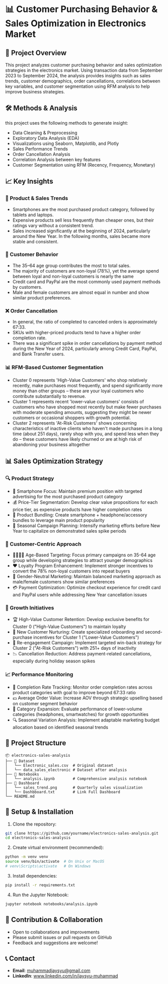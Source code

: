 # 📊 Customer Purchasing Behavior & Sales Optimization in Electronics Market

## 📌 Project Overview
This project analyzes customer purchasing behavior and sales optimization strategies in the electronics market. Using transaction data from September 2023 to September 2024, the analysis provides insights such as sales trends, customer demographics, order cancellations, correlations between key variables, and customer segmentation using RFM analysis to help improve business strategies.

## 🛠️ Methods & Analysis
this project uses the following methods to generate insight:
- Data Cleaning & Preprocessing
- Exploratory Data Analysis (EDA)
- Visualizations using Seaborn, Matplotlib, and Plotly
- Sales Performance Trends
- Order Cancellation Analysis
- Correlation Analysis between key features
- Customer Segmentation using RFM (Recency, Frequency, Monetary)

 ## 📈 Key Insights
 ### 🛒 Product & Sales Trends
 -  Smartphones are the most purchased product category, followed by tablets and laptops.
 -  Expensive products sell less frequently than cheaper ones, but their ratings vary without a consistent trend.
 -  Sales increased significantly at the beginning of 2024, particularly around the New Year. In the following months, sales became more stable and consistent.

### 👥 Customer Behavior
- The 35–64 age group contributes the most to total sales.
- The majority of customers are non-loyal (78%), yet the average spend between loyal and non-loyal customers is nearly the same
- Credit card and PayPal are the most commonly used payment methods by customers.
- Male and female customers are almost equal in number and show similar product preferences.

### ❌ Order Cancellation
- In general, the ratio of completed to canceled orders is approximately 67:33.
- SKUs with higher-priced products tend to have a higher order completion rate.
- There was a significant spike in order cancellations by payment method during the New Year of 2024, particularly among Credit Card, PayPal, and Bank Transfer users.

### 📊 RFM-Based Customer Segmentation
- Cluster 0 represents 'High-Value Customers' who shop relatively recently, make purchases most frequently, and spend significantly more money than other groups – these are your loyal customers who contribute substantially to revenue.
- Cluster 1 represents recent 'lower-value customers' consists of customers who have shopped most recently but make fewer purchases with moderate spending amounts, suggesting they might be newer customers or occasional shoppers with growth potential.
- Cluster 2 represents 'At-Risk Customers' shows concerning characteristics of inactive clients who haven't made purchases in a long time (about 251 days), rarely shop with you, and spend less when they do – these customers have likely churned or are at high risk of abandoning your business altogether

## 📊 Sales Optimization Strategy

### 🔍 Product Strategy
- 📱 Smartphone Focus: Maintain premium position with targeted advertising for the most purchased product category
- 💰 Price-Tier Segmentation: Develop clear value propositions for each price tier, as expensive products have higher completion rates
- 🔄 Product Bundling: Create smartphone + headphone/accessory bundles to leverage main product popularity
- 🎯 Seasonal Campaign Planning: Intensify marketing efforts before New Year to capitalize on demonstrated sales spike periods
 
### 👥 Customer-Centric Approach
- 👨‍👩‍👧‍👦 Age-Based Targeting: Focus primary campaigns on 35-64 age group while developing strategies to attract younger demographics
- ❤️ Loyalty Program Enhancement: Implement stronger incentives to convert the 78% non-loyal customers into repeat buyers
- 👫 Gender-Neutral Marketing: Maintain balanced marketing approach as male/female customers show similar preferences
- 💳 Payment Optimization: Optimize checkout experience for credit card and PayPal users while addressing New Year cancellation issues

### 🚀 Growth Initiatives
- 🏆 High-Value Customer Retention: Develop exclusive benefits for Cluster 0 ("High-Value Customers") to maintain loyalty
- 🌱 New Customer Nurturing: Create specialized onboarding and second-purchase incentives for Cluster 1 ("Lower-Value Customers")
- 🔁 Re-engagement Campaign: Implement targeted win-back strategy for Cluster 2 ("At-Risk Customers") with 251+ days of inactivity
- 📉 Cancellation Reduction: Address payment-related cancellations, especially during holiday season spikes

### 📈 Performance Monitoring
- 🔄 Completion Rate Tracking: Monitor order completion rates across product categories with goal to improve beyond 67:33 ratio
- 💵 Average Order Value: Increase AOV through strategic upselling based on customer segment behavior
- 📱 Category Expansion: Evaluate performance of lower-volume categories (headphones, smartwatches) for growth opportunities
- 🔍 Seasonal Variation Analysis: Implement adaptable marketing budget allocation based on identified seasonal trends
  
## 📂 Project Structure
```
📦 electronics-sales-analysis
├── 📂 Dataset
│   └── Electronic_sales.csv  # Original dataset
│   └── data_sales_electronic # Dataset after analysis
├── 📂 Notebooks
│   └── analysis.ipynb        # Comprehensive analysis notebook
├── 📂 Dashboard
│   └── sales_trend.png       # Quarterly sales visualization
│   └── Dashbboard.txt        # Link Full Dashboard
└── README.md
```

## 🚀 Setup & Installation
1. Clone the repository:
```bash
git clone https://github.com/yourname/electronics-sales-analysis.git
cd electronics-sales-analysis
```

2. Create virtual environment (recommended):
```bash
python -m venv venv
source venv/bin/activate  # On Unix or MacOS
# venv\Scripts\activate   # On Windows
```

3. Install dependencies:
```bash
pip install -r requirements.txt
```

4. Run the Jupyter Notebook:
```bash
jupyter notebook notebooks/analysis.ipynb
```



## 🤝 Contribution & Collaboration
- Open to collaborations and improvements
- Please submit issues or pull requests on GitHub
- Feedback and suggestions are welcome!

## 📞 Contact
- **Email**: muhammadjaysyu@gmail.com
- **LinkedIn**: www.linkedin.com/in/jaysyu-muhammad


